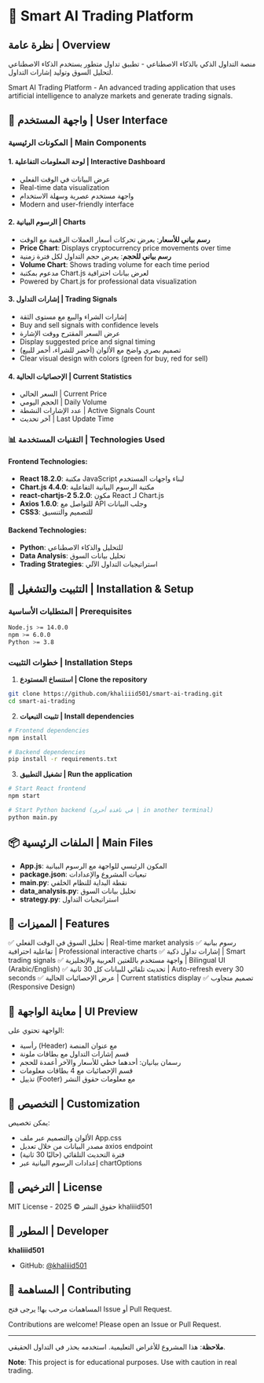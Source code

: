 # 🤖 Smart AI Trading Platform

## نظرة عامة | Overview

منصة التداول الذكي بالذكاء الاصطناعي - تطبيق تداول متطور يستخدم الذكاء الاصطناعي لتحليل السوق وتوليد إشارات التداول.

Smart AI Trading Platform - An advanced trading application that uses artificial intelligence to analyze markets and generate trading signals.

## 🎨 واجهة المستخدم | User Interface

### المكونات الرئيسية | Main Components

#### 1. **لوحة المعلومات التفاعلية | Interactive Dashboard**
   - عرض البيانات في الوقت الفعلي
   - Real-time data visualization
   - واجهة مستخدم عصرية وسهلة الاستخدام
   - Modern and user-friendly interface

#### 2. **الرسوم البيانية | Charts**
   - **رسم بياني للأسعار**: يعرض تحركات أسعار العملات الرقمية مع الوقت
   - **Price Chart**: Displays cryptocurrency price movements over time
   - **رسم بياني للحجم**: يعرض حجم التداول لكل فترة زمنية
   - **Volume Chart**: Shows trading volume for each time period
   - مدعوم بمكتبة Chart.js لعرض بيانات احترافية
   - Powered by Chart.js for professional data visualization

#### 3. **إشارات التداول | Trading Signals**
   - إشارات الشراء والبيع مع مستوى الثقة
   - Buy and sell signals with confidence levels
   - عرض السعر المقترح ووقت الإشارة
   - Display suggested price and signal timing
   - تصميم بصري واضح مع الألوان (أخضر للشراء، أحمر للبيع)
   - Clear visual design with colors (green for buy, red for sell)

#### 4. **الإحصائيات الحالية | Current Statistics**
   - السعر الحالي | Current Price
   - الحجم اليومي | Daily Volume
   - عدد الإشارات النشطة | Active Signals Count
   - آخر تحديث | Last Update Time

### 📊 التقنيات المستخدمة | Technologies Used

#### Frontend Technologies:
- **React 18.2.0**: مكتبة JavaScript لبناء واجهات المستخدم
- **Chart.js 4.4.0**: مكتبة الرسوم البيانية التفاعلية
- **react-chartjs-2 5.2.0**: مكون React لـ Chart.js
- **Axios 1.6.0**: للتواصل مع API وجلب البيانات
- **CSS3**: للتصميم والتنسيق

#### Backend Technologies:
- **Python**: للتحليل والذكاء الاصطناعي
- **Data Analysis**: تحليل بيانات السوق
- **Trading Strategies**: استراتيجيات التداول الآلي

## 🚀 التثبيت والتشغيل | Installation & Setup

### المتطلبات الأساسية | Prerequisites
```bash
Node.js >= 14.0.0
npm >= 6.0.0
Python >= 3.8
```

### خطوات التثبيت | Installation Steps

1. **استنساخ المستودع | Clone the repository**
```bash
git clone https://github.com/khaliiid501/smart-ai-trading.git
cd smart-ai-trading
```

2. **تثبيت التبعيات | Install dependencies**
```bash
# Frontend dependencies
npm install

# Backend dependencies
pip install -r requirements.txt
```

3. **تشغيل التطبيق | Run the application**
```bash
# Start React frontend
npm start

# Start Python backend (في نافذة أخرى | in another terminal)
python main.py
```

## 📦 الملفات الرئيسية | Main Files

- **App.js**: المكون الرئيسي للواجهة مع الرسوم البيانية
- **package.json**: تبعيات المشروع والإعدادات
- **main.py**: نقطة البداية للنظام الخلفي
- **data_analysis.py**: تحليل بيانات السوق
- **strategy.py**: استراتيجيات التداول

## 🎯 المميزات | Features

✅ تحليل السوق في الوقت الفعلي | Real-time market analysis
✅ رسوم بيانية تفاعلية احترافية | Professional interactive charts
✅ إشارات تداول ذكية | Smart trading signals
✅ واجهة مستخدم باللغتين العربية والإنجليزية | Bilingual UI (Arabic/English)
✅ تحديث تلقائي للبيانات كل 30 ثانية | Auto-refresh every 30 seconds
✅ عرض الإحصائيات الحالية | Current statistics display
✅ تصميم متجاوب (Responsive Design)

## 📱 معاينة الواجهة | UI Preview

الواجهة تحتوي على:
- رأسية (Header) مع عنوان المنصة
- قسم إشارات التداول مع بطاقات ملونة
- رسمان بيانيان: أحدهما خطي للأسعار والآخر أعمدة للحجم
- قسم الإحصائيات مع 4 بطاقات معلومات
- تذييل (Footer) مع معلومات حقوق النشر

## 🔧 التخصيص | Customization

يمكن تخصيص:
- الألوان والتصميم عبر ملف App.css
- مصدر البيانات من خلال تعديل axios endpoint
- فترة التحديث التلقائي (حاليًا 30 ثانية)
- إعدادات الرسوم البيانية عبر chartOptions

## 📄 الترخيص | License

MIT License - حقوق النشر © 2025 khaliiid501

## 👤 المطور | Developer

**khaliiid501**
- GitHub: [@khaliiid501](https://github.com/khaliiid501)

## 🤝 المساهمة | Contributing

المساهمات مرحب بها! يرجى فتح Issue أو Pull Request.

Contributions are welcome! Please open an Issue or Pull Request.

---

**ملاحظة**: هذا المشروع للأغراض التعليمية. استخدمه بحذر في التداول الحقيقي.

**Note**: This project is for educational purposes. Use with caution in real trading.
